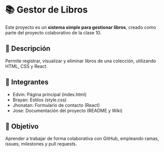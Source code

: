 # 📚 Gestor de Libros

Este proyecto es un **sistema simple para gestionar libros**, creado como parte del proyecto colaborativo de la clase 10.

## 🧩 Descripción
Permite registrar, visualizar y eliminar libros de una colección, utilizando HTML, CSS y React.

## 👥 Integrantes
- Edvin: Página principal (index.html)
- Brayan: Estilos (style.css)
- Jhonatan: Formulario de contacto (React)
- Jose: Documentación del proyecto (README y Wiki)

## 🚀 Objetivo
Aprender a trabajar de forma colaborativa con GitHub, empleando ramas, issues, milestones y pull requests.

